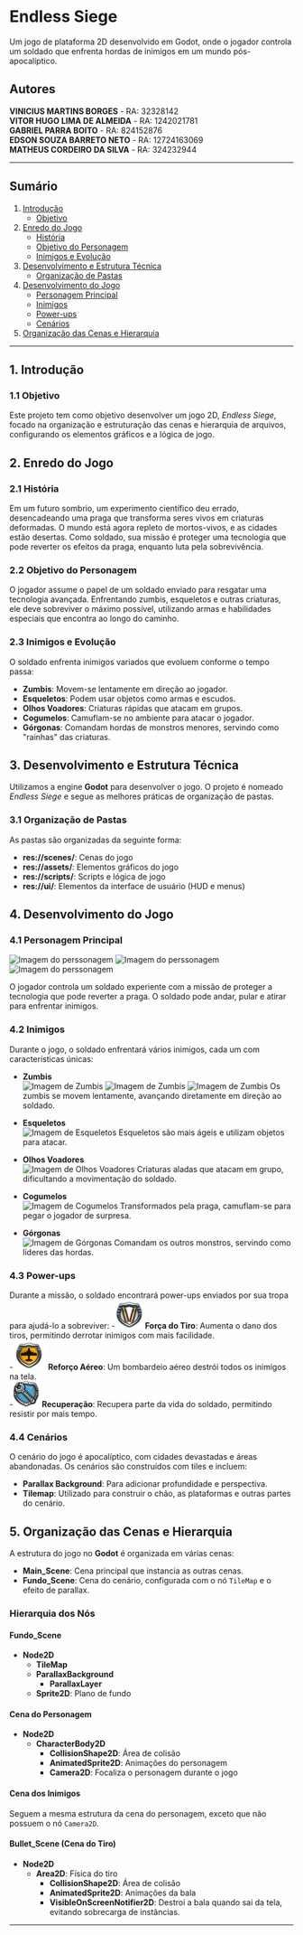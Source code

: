 # Endless Siege

Um jogo de plataforma 2D desenvolvido em Godot, onde o jogador controla um soldado que enfrenta hordas de inimigos em um mundo pós-apocalíptico.

## Autores
**VINICIUS MARTINS BORGES** - RA: 32328142  
**VITOR HUGO LIMA DE ALMEIDA** - RA: 1242021781  
**GABRIEL PARRA BOITO** - RA: 824152876  
**EDSON SOUZA BARRETO NETO** - RA: 12724163069  
**MATHEUS CORDEIRO DA SILVA** - RA: 324232944  

---

## Sumário
1. [Introdução](#introdução)
    - [Objetivo](#objetivo)
2. [Enredo do Jogo](#enredo-do-jogo)
    - [História](#história)
    - [Objetivo do Personagem](#objetivo-do-personagem)
    - [Inimigos e Evolução](#inimigos-e-evolução)
3. [Desenvolvimento e Estrutura Técnica](#desenvolvimento-e-estrutura-técnica)
    - [Organização de Pastas](#organização-de-pastas)
4. [Desenvolvimento do Jogo](#desenvolvimento-do-jogo)
    - [Personagem Principal](#personagem-principal)
    - [Inimigos](#inimigos)
    - [Power-ups](#power-ups)
    - [Cenários](#cenários)
5. [Organização das Cenas e Hierarquia](#organização-das-cenas-e-hierarquia)

---

## 1. Introdução <a id="introdução"></a>

### 1.1 Objetivo <a id="objetivo"></a>
Este projeto tem como objetivo desenvolver um jogo 2D, *Endless Siege*, focado na organização e estruturação das cenas e hierarquia de arquivos, configurando os elementos gráficos e a lógica de jogo.

## 2. Enredo do Jogo <a id="enredo-do-jogo"></a>

### 2.1 História <a id="história"></a>
Em um futuro sombrio, um experimento científico deu errado, desencadeando uma praga que transforma seres vivos em criaturas deformadas. O mundo está agora repleto de mortos-vivos, e as cidades estão desertas. Como soldado, sua missão é proteger uma tecnologia que pode reverter os efeitos da praga, enquanto luta pela sobrevivência.

### 2.2 Objetivo do Personagem <a id="objetivo-do-personagem"></a>
O jogador assume o papel de um soldado enviado para resgatar uma tecnologia avançada. Enfrentando zumbis, esqueletos e outras criaturas, ele deve sobreviver o máximo possível, utilizando armas e habilidades especiais que encontra ao longo do caminho.

### 2.3 Inimigos e Evolução <a id="inimigos-e-evolução"></a>
O soldado enfrenta inimigos variados que evoluem conforme o tempo passa:
- **Zumbis**: Movem-se lentamente em direção ao jogador.
- **Esqueletos**: Podem usar objetos como armas e escudos.
- **Olhos Voadores**: Criaturas rápidas que atacam em grupos.
- **Cogumelos**: Camuflam-se no ambiente para atacar o jogador.
- **Górgonas**: Comandam hordas de monstros menores, servindo como "rainhas" das criaturas.

## 3. Desenvolvimento e Estrutura Técnica <a id="desenvolvimento-e-estrutura-técnica"></a>

Utilizamos a engine **Godot** para desenvolver o jogo. O projeto é nomeado *Endless Siege* e segue as melhores práticas de organização de pastas.

### 3.1 Organização de Pastas <a id="organização-de-pastas"></a>
As pastas são organizadas da seguinte forma:
- **res://scenes/**: Cenas do jogo
- **res://assets/**: Elementos gráficos do jogo
- **res://scripts/**: Scripts e lógica de jogo
- **res://ui/**: Elementos da interface de usuário (HUD e menus)

## 4. Desenvolvimento do Jogo <a id="desenvolvimento-do-jogo"></a>

### 4.1 Personagem Principal <a id="personagem-principal"></a>
![Imagem do perssonagem](sprites/soldado/idle.gif) 
![Imagem do perssonagem](sprites/soldado/run.gif) 
![Imagem do perssonagem](sprites/soldado/shoot.gif) 

O jogador controla um soldado experiente com a missão de proteger a tecnologia que pode reverter a praga. O soldado pode andar, pular e atirar para enfrentar inimigos.

### 4.2 Inimigos <a id="inimigos"></a>
Durante o jogo, o soldado enfrentará vários inimigos, cada um com características únicas:
- **Zumbis**  
  ![Imagem de Zumbis](sprites/zombie/wilk.gif) 
  ![Imagem de Zumbis](sprites/zombie-womam/walk.gif) 
  ![Imagem de Zumbis](sprites/zombie-crawler/walk.gif)
  Os zumbis se movem lentamente, avançando diretamente em direção ao soldado.

- **Esqueletos**  
  ![Imagem de Esqueletos](sprites/skeleton/walk.gif)
  Esqueletos são mais ágeis e utilizam objetos para atacar.

- **Olhos Voadores**  
  ![Imagem de Olhos Voadores](sprites/eye/flight.gif)
  Criaturas aladas que atacam em grupo, dificultando a movimentação do soldado.

- **Cogumelos**  
  ![Imagem de Cogumelos](sprites/mushrom/walk.gif)
  Transformados pela praga, camuflam-se para pegar o jogador de surpresa.

- **Górgonas**  
  ![Imagem de Górgonas](sprites/gorgon/walk.gif)
  Comandam os outros monstros, servindo como líderes das hordas.

### 4.3 Power-ups <a id="power-ups"></a>
Durante a missão, o soldado encontrará power-ups enviados por sua tropa para ajudá-lo a sobreviver:
-![Imagem do power-up](sprites/powerup/tiro.png) **Força do Tiro**: Aumenta o dano dos tiros, permitindo derrotar inimigos com mais facilidade.  
-![Imagem do power-up](sprites/powerup/aereo.png) **Reforço Aéreo**: Um bombardeio aéreo destrói todos os inimigos na tela.  
-![Imagem do power-up](sprites/powerup/reforco.png) **Recuperação**: Recupera parte da vida do soldado, permitindo resistir por mais tempo.  

### 4.4 Cenários <a id="cenários"></a>
O cenário do jogo é apocalíptico, com cidades devastadas e áreas abandonadas. Os cenários são construídos com tiles e incluem:
- **Parallax Background**: Para adicionar profundidade e perspectiva.
- **Tilemap**: Utilizado para construir o chão, as plataformas e outras partes do cenário.

## 5. Organização das Cenas e Hierarquia <a id="organização-das-cenas-e-hierarquia"></a>

A estrutura do jogo no **Godot** é organizada em várias cenas:
- **Main_Scene**: Cena principal que instancia as outras cenas.
- **Fundo_Scene**: Cena do cenário, configurada com o nó `TileMap` e o efeito de parallax.
  
### Hierarquia dos Nós
#### Fundo_Scene
- **Node2D**  
    - **TileMap**  
    - **ParallaxBackground**  
        - **ParallaxLayer**  
    - **Sprite2D**: Plano de fundo

#### Cena do Personagem
- **Node2D**  
    - **CharacterBody2D**  
        - **CollisionShape2D**: Área de colisão  
        - **AnimatedSprite2D**: Animações do personagem  
        - **Camera2D**: Focaliza o personagem durante o jogo

#### Cena dos Inimigos
Seguem a mesma estrutura da cena do personagem, exceto que não possuem o nó `Camera2D`.

#### Bullet_Scene (Cena do Tiro)
- **Node2D**  
    - **Area2D**: Física do tiro  
        - **CollisionShape2D**: Área de colisão  
        - **AnimatedSprite2D**: Animações da bala  
        - **VisibleOnScreenNotifier2D**: Destroi a bala quando sai da tela, evitando sobrecarga de instâncias.

---
